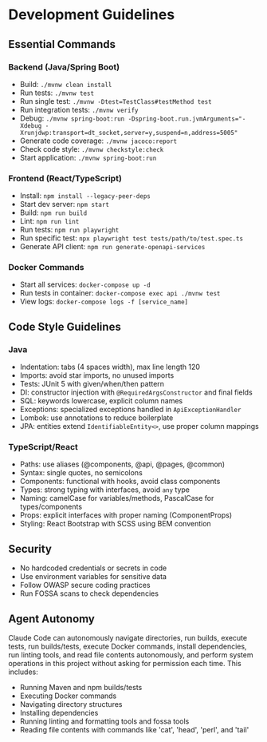 # Development Guidelines

## Essential Commands

### Backend (Java/Spring Boot)
- Build: `./mvnw clean install`
- Run tests: `./mvnw test`
- Run single test: `./mvnw -Dtest=TestClass#testMethod test`
- Run integration tests: `./mvnw verify`
- Debug: `./mvnw spring-boot:run -Dspring-boot.run.jvmArguments="-Xdebug -Xrunjdwp:transport=dt_socket,server=y,suspend=n,address=5005"`
- Generate code coverage: `./mvnw jacoco:report`
- Check code style: `./mvnw checkstyle:check`
- Start application: `./mvnw spring-boot:run`

### Frontend (React/TypeScript)
- Install: `npm install --legacy-peer-deps`
- Start dev server: `npm start`
- Build: `npm run build`
- Lint: `npm run lint`
- Run tests: `npm run playwright`
- Run specific test: `npx playwright test tests/path/to/test.spec.ts`
- Generate API client: `npm run generate-openapi-services`

### Docker Commands
- Start all services: `docker-compose up -d`
- Run tests in container: `docker-compose exec api ./mvnw test`
- View logs: `docker-compose logs -f [service_name]`

## Code Style Guidelines

### Java
- Indentation: tabs (4 spaces width), max line length 120
- Imports: avoid star imports, no unused imports
- Tests: JUnit 5 with given/when/then pattern
- DI: constructor injection with `@RequiredArgsConstructor` and final fields
- SQL: keywords lowercase, explicit column names
- Exceptions: specialized exceptions handled in `ApiExceptionHandler`
- Lombok: use annotations to reduce boilerplate
- JPA: entities extend `IdentifiableEntity<>`, use proper column mappings

### TypeScript/React
- Paths: use aliases (@components, @api, @pages, @common)
- Syntax: single quotes, no semicolons
- Components: functional with hooks, avoid class components
- Types: strong typing with interfaces, avoid `any` type
- Naming: camelCase for variables/methods, PascalCase for types/components
- Props: explicit interfaces with proper naming (ComponentProps)
- Styling: React Bootstrap with SCSS using BEM convention

## Security
- No hardcoded credentials or secrets in code
- Use environment variables for sensitive data
- Follow OWASP secure coding practices
- Run FOSSA scans to check dependencies

## Agent Autonomy
Claude Code can autonomously navigate directories, run builds, execute tests, run builds/tests, execute Docker commands, install dependencies, run linting tools, and read file contents autonomously, and perform system operations in this project without asking for permission each time. This includes:
- Running Maven and npm builds/tests 
- Executing Docker commands
- Navigating directory structures
- Installing dependencies
- Running linting and formatting tools and fossa tools
- Reading file contents with commands like 'cat', 'head', 'perl', and 'tail'
